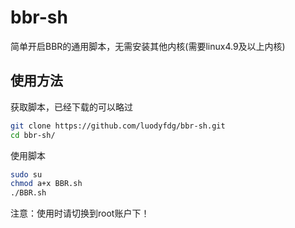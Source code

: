 # bbr-sh
简单开启BBR的通用脚本，无需安装其他内核(需要linux4.9及以上内核)
## 使用方法
获取脚本，已经下载的可以略过
```bash
git clone https://github.com/luodyfdg/bbr-sh.git
cd bbr-sh/
```
使用脚本
```bash
sudo su
chmod a+x BBR.sh
./BBR.sh
```
注意：使用时请切换到root账户下！
